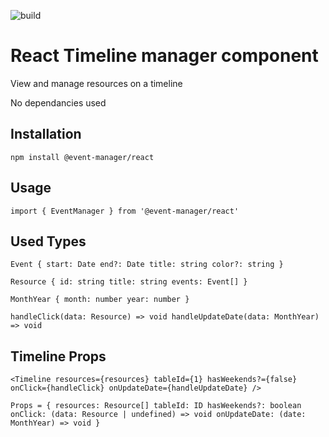 ![build](https://github.com/jurisbandenieks/event-manager/actions/workflows/main.yml/badge.svg)

# React Timeline manager component

View and manage resources on a timeline

No dependancies used

## Installation

`npm install @event-manager/react`

## Usage

`import { EventManager } from '@event-manager/react'`

## Used Types

`Event {
  start: Date
  end?: Date
  title: string
  color?: string
}`

`Resource {
  id: string
  title: string
  events: Event[]
}`

`MonthYear {
  month: number
  year: number
}`

`handleClick(data: Resource) => void
handleUpdateDate(data: MonthYear) => void`

## Timeline Props

`<Timeline
  resources={resources}
  tableId={1}
  hasWeekends?={false}
  onClick={handleClick}
  onUpdateDate={handleUpdateDate}
/>`

`Props = {
  resources: Resource[]
  tableId: ID
  hasWeekends?: boolean
  onClick: (data: Resource | undefined) => void
  onUpdateDate: (date: MonthYear) => void
}`
